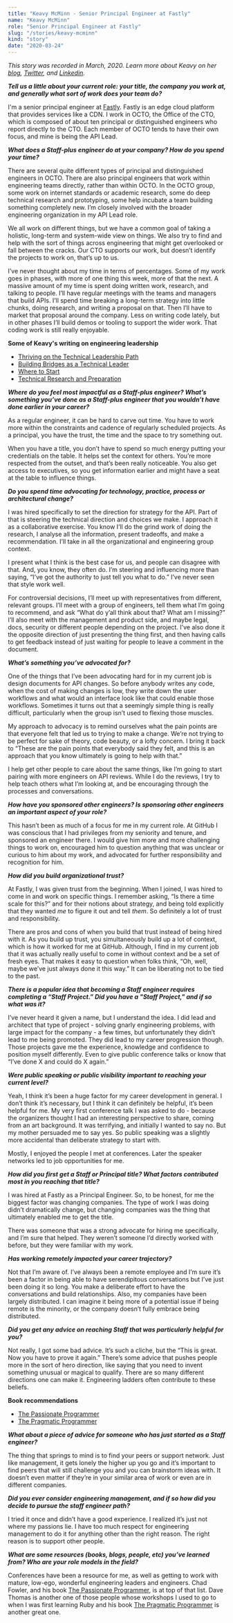 ```yaml
---
title: "Keavy McMinn - Senior Principal Engineer at Fastly"
name: "Keavy McMinn"
role: "Senior Principal Engineer at Fastly"
slug: "/stories/keavy-mcminn"
kind: "story"
date: "2020-03-24"
---
```


_This story was recorded in March, 2020. Learn more about Keavy on her [blog](https://keavy.com/), [Twitter](https://twitter.com/keavy), and [Linkedin](https://www.linkedin.com/in/keavy/)._

___Tell us a little about your current role: your title, the company you work at, and generally what sort of work does your team do?___

I'm a senior principal engineer at [Fastly](https://www.fastly.com/). Fastly is an edge cloud platform that provides services like a CDN. I work in OCTO, the Office of the CTO, which is composed of about ten principal or distinguished engineers who report directly to the CTO. Each member of OCTO tends to have their own focus, and mine is being the API Lead.

___What does a Staff-plus engineer do at your company? How do you spend your time?___

There are several quite different types of principal and distinguished engineers in OCTO. There are also principal engineers that work within engineering teams directly, rather than within OCTO. In the OCTO group, some work on internet standards or academic research, some do deep technical research and prototyping, some help incubate a team building something completely new. I’m closely involved with the broader engineering organization in my API Lead role.

We all work on different things, but we have a common goal of taking a holistic, long-term and system-wide view on things. We also try to find and help with the sort of things across engineering that might get overlooked or fall between the cracks. Our CTO supports our work, but doesn’t identify the projects to work on, that’s up to us.

I’ve never thought about my time in terms of percentages. Some of my work goes in phases, with more of one thing this week, more of that the next. A massive amount of my time is spent doing written work, research, and talking to people. I’ll have regular meetings with the teams and managers that build APIs. I’ll spend time breaking a long-term strategy into little chunks, doing research, and writing a proposal on that. Then I’ll have to market that proposal around the company. Less on writing code lately, but in other phases I’ll build demos or tooling to support the wider work. That coding work is still really enjoyable.

<div class="pull">
<p><strong>Some of Keavy's writing on engineering leadership</strong></p>
<ul>
<li><a href="https://keavy.com/work/thriving-on-the-technical-leadership-path/">Thriving on the Technical Leadership Path</a></li>
<li><a href="https://keavy.com/work/building-bridges/">Building Bridges as a Technical Leader</a></li>
<li><a href="https://keavy.com/work/where-to-start/">Where to Start</a></li>
<li><a href="https://keavy.com/work/technical-preparation/">Technical Research and Preparation</a></li>
</ul>
</div>

___Where do you feel most impactful as a Staff-plus engineer? What’s something you’ve done as a Staff-plus engineer that you wouldn’t have done earlier in your career?___

As a regular engineer, it can be hard to carve out time. You have to work more within the constraints and cadence of regularly scheduled projects. As a principal, you have the trust, the time and the space to try something out.

When you have a title, you don’t have to spend so much energy putting your credentials on the table. It helps set the context for others. You’re more respected from the outset, and that’s been really noticeable. You also get access to executives, so you get information earlier and might have a seat at the table to influence things.

___Do you spend time advocating for technology, practice, process or architectural change?___

I was hired specifically to set the direction for strategy for the API. Part of that is steering the technical direction and choices we make. I approach it as a collaborative exercise. You know I’ll do the grind work of doing the research, I analyse all the information, present tradeoffs, and make a recommendation. I’ll take in all the organizational and engineering group context.

I present what I think is the best case for us, and people can disagree with that. And, you know, they often do. I’m steering and influencing more than saying, “I’ve got the authority to just tell you what to do.” I’ve never seen that style work well.

For controversial decisions, I’ll meet up with representatives from different, relevant groups. I’ll meet with a group of engineers, tell them what I’m going to recommend, and ask “What do y’all think about that? What am I missing?” I’ll also meet with the management and product side, and maybe legal, docs, security or different people depending on the project. I’ve also done it the opposite direction of just presenting the thing first, and then having calls to get feedback instead of just waiting for people to leave a comment in the document.

___What’s something you’ve advocated for?___

One of the things that I’ve been advocating hard for in my current job is design documents for API changes. So before anybody writes any code, when the cost of making changes is low, they write down the user workflows and what would an interface look like that could enable those workflows. Sometimes it turns out that a seemingly simple thing is really difficult, particularly when the group isn’t used to flexing those muscles.

My approach to advocacy is to remind ourselves what the pain points are that everyone felt that led us to trying to make a change. We’re not trying to be perfect for sake of theory, code beauty, or a lofty concern. I bring it back to “These are the pain points that everybody said they felt, and this is an approach that you know ultimately is going to help with that.”

I help get other people to care about the same things, like I’m going to start pairing with more engineers on API reviews. While I do the reviews, I try to help teach others what I’m looking at, and be encouraging through the processes and conversations.

___How have you sponsored other engineers? Is sponsoring other engineers an important aspect of your role?___

This hasn’t been as much of a focus for me in my current role. At GitHub I was conscious that I had privileges from my seniority and tenure, and sponsored an engineer there. I would give him more and more challenging things to work on, encouraged him to question anything that was unclear or curious to him about my work, and advocated for further responsibility and recognition for him.

___How did you build organizational trust?___

At Fastly, I was given trust from the beginning. When I joined, I was hired to come in and work on specific things. I remember asking, “Is there a time scale for this?” and for their notions about strategy, and being told explicitly that they wanted _me_ to figure it out and tell _them_. So definitely a lot of trust and responsibility.

There are pros and cons of when you build that trust instead of being hired with it. As you build up trust, you simultaneously build up a lot of context, which is how it worked for me at GitHub. Although, I find in my current job that it was actually really useful to come in without context and be a set of fresh eyes. That makes it easy to question when folks think, “Oh, well, maybe we’ve just always done it this way.” It can be liberating not to be tied to the past.

___There is a popular idea that becoming a Staff engineer requires completing a “Staff Project.” Did you have a "Staff Project," and if so what was it?___

I’ve never heard it given a name, but I understand the idea. I did lead and architect that type of project - solving gnarly engineering problems, with large impact for the company - a few times, but unfortunately they didn’t lead to me being promoted. They did lead to my career progression though. Those projects gave me the experience, knowledge and confidence to position myself differently. Even to give public conference talks or know that “I’ve done X and could do X again.”

___Were public speaking or public visibility important to reaching your current level?___

Yeah, I think it’s been a huge factor for my career development in general. I don’t think it’s necessary, but I think it can definitely be helpful, it’s been helpful for me. My very first conference talk I was asked to do - because the organizers thought I had an interesting perspective to share, coming from an art background. It was terrifying, and initially I wanted to say no. But my mother persuaded me to say yes. So public speaking was a slightly more accidental than deliberate strategy to start with.

Mostly, I enjoyed the people I met at conferences. Later the speaker networks led to job opportunities for me.

___How did you first get a Staff or Principal title? What factors contributed most in you reaching that title?___

I was hired at Fastly as a Principal Engineer. So, to be honest, for me the biggest factor was changing companies. The type of work I was doing didn’t dramatically change, but changing companies was the thing that ultimately enabled me to get the title.

There was someone that was a strong advocate for hiring me specifically, and I’m sure that helped. They weren’t someone I’d directly worked with before, but they were familiar with my work.

___Has working remotely impacted your career trajectory?___

Not that I’m aware of. I’ve always been a remote employee and I’m sure it’s been a factor in being able to have serendipitous conversations but I’ve just been doing it so long. You make a deliberate effort to have the conversations and build relationships. Also, my companies have been largely distributed. I can imagine it being more of a potential issue if being remote is the minority, or the company doesn’t fully embrace being distributed.

___Did you get any advice on reaching Staff that was particularly helpful for you?___

Not really, I got some bad advice. It’s such a cliche, but the “This is great. Now you have to prove it again.” There’s some advice that pushes people more in the sort of hero direction, like saying that you need to invent something unusual or magical to qualify. There are so many different directions one can make it. Engineering ladders often contribute to these beliefs.

<div class="pull">
<p><strong>Book recommendations</strong></p>
<ul>
<li><a href="https://www.amazon.com/Passionate-Programmer-Remarkable-Development-Pragmatic-ebook/dp/B00AYQNR5U/">The Passionate Programmer</a></li>
<li> <a href="https://www.amazon.com/Pragmatic-Programmer-Journeyman-Master/dp/020161622X">The Pragmatic Programmer</a></li>
</ul>
</div>

___What about a piece of advice for someone who has just started as a Staff engineer?___

The thing that springs to mind is to find your peers or support network. Just like management, it gets lonely the higher up you go and it’s important to find peers that will still challenge you and you can brainstorm ideas with. It doesn’t even matter if they’re in your similar area of work or even are in different companies.

___Did you ever consider engineering management, and if so how did you decide to pursue the staff engineer path?___

I tried it once and didn’t have a good experience. I realized it’s just not where my passions lie. I have too much respect for engineering management to do it for anything other than the right reason. The right reason is to support other people.

___What are some resources (books, blogs, people, etc) you’ve learned from? Who are your role models in the field?___

 Conferences have been a resource for me, as well as getting to work with mature, low-ego, wonderful engineering leaders and engineers. Chad Fowler, and his book [The Passionate Programmer](https://www.amazon.com/Passionate-Programmer-Remarkable-Development-Pragmatic-ebook/dp/B00AYQNR5U/), is at top of that list. Dave Thomas is another one of those people whose workshops I used to go to when I was first learning Ruby and his book [The Pragmatic Programmer](https://www.amazon.com/Pragmatic-Programmer-Journeyman-Master/dp/020161622X) is another great one.

